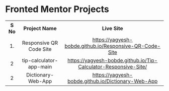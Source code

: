 # Fronted Mentor Projects

<table style="text-align:center" >
  <tr>
    <th>S No</th>
    <th>Project Name</th>
    <th>Live Site</th>
  </tr>
  <tr>
    <td><center>1.</center></td>
    <td><center>Responsive QR Code Site</center></td>
    <td><center><a href="https://yagyesh-bobde.github.io/Responsive-QR-Code-Site/" target="_blank" >https://yagyesh-bobde.github.io/Responsive-QR-Code-Site</a></center></td>
  </tr>
<tr>
  <td>2</td>
  <td>tip-calculator-app-main</td>
  <td>
  <center>
    <a href="https://yagyesh-bobde.github.io/Tip-Calculator-Responsive-Site/" target="_blank" >https://yagyesh-bobde.github.io/Tip-Calculator-Responsive-Site/</a>
  </center>
  </td>
</tr>
<tr>
  <td>2</td>
  <td>Dictionary-Web-App</td>
  <td>
  <center>
    <a href="https://yagyesh-bobde.github.io/Dictionary-Web-App" target="_blank" >https://yagyesh-bobde.github.io/Dictionary-Web-App</a>
  </center>
  </td>
</tr>
</table>
